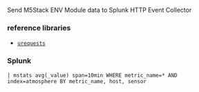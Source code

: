 Send M5Stack ENV Module data to Splunk HTTP Event Collector



### reference libraries
* [`urequests`](https://github.com/micropython/micropython-lib/blob/master/urequests/urequests.py)

### Splunk
```
| mstats avg(_value) span=10min WHERE metric_name=* AND index=atmosphere BY metric_name, host, sensor
```

